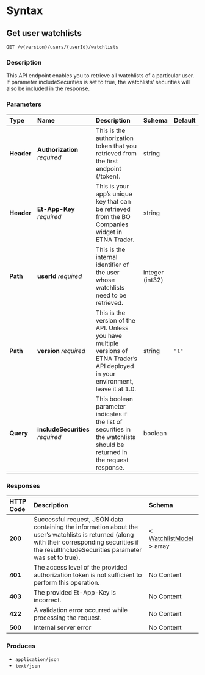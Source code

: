 # Syntax

## Get user watchlists

```text
GET /v{version}/users/{userId}/watchlists
```

### Description

This API endpoint enables you to retrieve all watchlists of a particular user. If parameter includeSecurities is set to true, the watchlists’ securities will also be included in the response.

### Parameters

| Type | Name | Description | Schema | Default |
| :--- | :--- | :--- | :--- | :--- |
| **Header** | **Authorization**   _required_ | This is the authorization token that you retrieved from the first endpoint \(/token\). | string |  |
| **Header** | **Et-App-Key**   _required_ | This is your app’s unique key that can be retrieved from the BO Companies widget in ETNA Trader. | string |  |
| **Path** | **userId**   _required_ | This is the internal identifier of the user whose watchlists need to be retrieved. | integer \(int32\) |  |
| **Path** | **version**   _required_ | This is the version of the API. Unless you have multiple versions of ETNA Trader’s API deployed in your environment, leave it at 1.0. | string | `"1"` |
| **Query** | **includeSecurities**   _required_ | This boolean parameter indicates if the list of securities in the watchlists should be returned in the request response. | boolean |  |

### Responses

| HTTP Code | Description | Schema |
| :--- | :--- | :--- |
| **200** | Successful request, JSON data containing the information about the user’s watchlists is returned \(along with their corresponding securities if the resultIncludeSecurities parameter was set to true\). | &lt; [WatchlistModel](watchlists_getuserwatchlists.md#watchlistmodel) &gt; array |
| **401** | The access level of the provided authorization token is not sufficient to perform this operation. | No Content |
| **403** | The provided Et-App-Key is incorrect. | No Content |
| **422** | A validation error occurred while processing the request. | No Content |
| **500** | Internal server error | No Content |

### Produces

* `application/json`
* `text/json`

